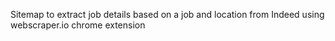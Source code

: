 Sitemap to extract job details based on a job and location from Indeed using webscraper.io chrome extension

